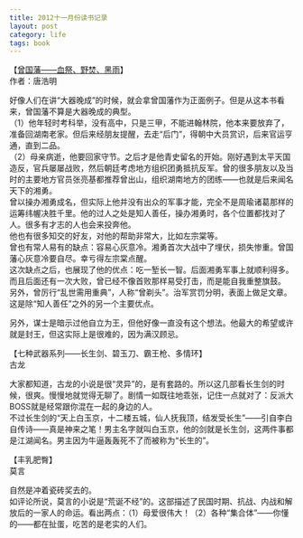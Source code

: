 ```yaml
---
title: 2012十一月份读书记录
layout: post
category: life
tags: book
---
```


【[曾国藩——血祭、野焚、黑雨](http://book.douban.com/subject/1162080/)】  
作者：唐浩明  

好像人们在讲“大器晚成”的时候，就会拿曾国藩作为正面例子。但是从这本书看来，曾国藩不算是大器晚成的典型。  
（1）他年轻时考科举，没有高中，只是三甲，不能进翰林院，他本来要放弃了，准备回湖南老家。但后来经朋友提醒，去走“后门”，得朝中大员赏识，后来官运亨通，直到二品。  
（2）母亲病逝，他要回家守节。之后才是他青史留名的开始。刚好遇到太平天国造反，官兵屡屡战败，然后朝廷考虑地方组织团勇抵抗反军。曾的很多朋友以及当时的主要地方官员张亮基都推荐曾出山，组织湖南地方的团练——也就是后来闻名天下的湘勇。  
曾以操办湘勇成名，但实际上他并没有出众的军事才能，完全不是周瑜诸葛那样的运筹纬幄决胜千里。他的过人之处是知人善任，操办湘勇时，各个位置都找对了人。很多有才志的人也会来投奔他。  
他也有很多知交的好友，对他的帮助非常大，比如左宗棠等。  
曾也有常人易有的缺点：容易心灰意冷。湘勇首次大战中了埋伏，损失惨重。曾国藩心灰意冷要自尽。幸亏得左宗棠点醒。  
这次缺点之后，也展现了他的优点：吃一堑长一智。后面湘勇军事上就顺利得多。而且后面还有一次大败，曾已经不像首败那样易受打击，而是能自我重整旗鼓。  
另外，曾厉行“乱世需用重典”，人称“曾剃头”。治军赏罚分明，表面上做足文章。这是除“知人善任”之外的另一个主要优点。

另外，谋士是暗示过他自立为王，但他好像一直没有这个想法。他最大的希望或许就是封王，但这实际上是很难的，因为满汉顾忌。

【七种武器系列——长生剑、碧玉刀、霸王枪、多情环】   
古龙  

大家都知道，古龙的小说是很“灵异”的，是有套路的。所以这几部看长生剑的时候，很爽。慢慢地就觉得无聊了。剧情一如既往地乖张，记住一点就对了：反派大BOSS就是经常跟你混在一起的身边的人。  
不过长生剑的“天上白玉京，十二楼五城，仙人抚我顶，结发受长生”——引自李白自传诗——真是神来之笔！男主名字就叫白玉京，他的剑就是长生剑，这两件事都是江湖闻名。男主因为牛逼轰轰死不了而被称为“长生的”。  

【丰乳肥臀】  
莫言  

自然是冲着瓷砖奖去的。  
如评论所说，莫言的小说是“荒诞不经”的。这部描述了民国时期、抗战、内战和解放后的一家人的命运。看出两点：（1）母爱很伟大！（2）各种“集合体”——你懂的——都在扯蛋，吃苦的是老实的人们。  

